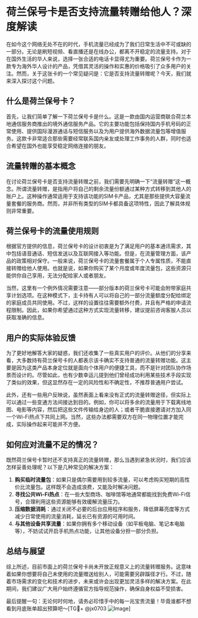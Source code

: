 # 荷兰保号卡是否支持流量转赠给他人？深度解读

在如今这个网络无处不在的时代，手机流量已经成为了我们日常生活中不可或缺的一部分。无论是刷短视频、看直播还是在线办公，都离不开稳定的流量支持。对于在国外生活的华人来说，选择一张合适的电话卡显得尤为重要。荷兰保号卡作为一款专为海外华人设计的产品，凭借其灵活的操作和实惠的价格吸引了众多用户的关注。然而，关于这张卡的一个常见疑问是：它是否支持流量转赠呢？今天，我们就来深入探讨这个问题。

## 什么是荷兰保号卡？

首先，让我们简单了解一下荷兰保号卡是什么。这是一款由国内运营商联合荷兰本地通信服务商推出的境外通信服务产品。它的主要功能包括保持国内手机号码的正常使用、提供国际漫游通话与短信服务以及为用户提供海外数据流量包等增值服务。这款卡非常适合那些需要经常联系国内亲友或处理工作事务的人群，同时也适合希望在国外也能享受稳定网络连接的朋友。

## 流量转赠的基本概念

在讨论荷兰保号卡是否支持流量转赠之前，我们需要先明确一下“流量转赠”这一概念。所谓流量转赠，是指用户将自己的剩余流量份额通过某种方式转移到其他人的账户上。这种操作通常适用于支持该功能的SIM卡产品，尤其是那些提供大容量流量套餐的服务商。然而，并非所有类型的SIM卡都具备这项特性，因此了解具体规则非常重要。

## 荷兰保号卡的流量使用规则

根据官方提供的信息，荷兰保号卡的设计初衷是为了满足用户的基本通讯需求，其中包括语音通话、短信发送以及互联网接入等功能。但是，在流量管理方面，该产品的政策相对保守。一般来说，荷兰保号卡的流量套餐属于个人专属性质，不能直接转赠给他人使用。也就是说，如果你购买了某个月度或年度流量包，这些资源只能供你自己享用，无法分配给家人或者朋友。

当然，这里有一个例外情况需要注意——部分版本的荷兰保号卡可能会附带家庭共享计划选项。在这种模式下，主卡持有人可以将自己的一部分流量额度分配给绑定的家庭成员共同使用。不过，这样的设置往往需要额外付费，并且有严格的申请流程限制。因此，如果你希望通过这种方式实现流量转移，建议提前咨询客服人员以获取准确的信息。

## 用户的实际体验反馈

为了更好地解答大家的疑惑，我们还收集了一些真实用户的评价。从他们的分享来看，大多数持有荷兰保号卡的人都表示该卡确实不支持普通的流量转赠功能。这主要是因为这类产品本身定位就是面向个体用户的便捷工具，而不是针对团队协作场景而设计的。尽管如此，也有少数幸运儿提到他们曾经成功利用某些技术手段实现了类似的效果，但这显然存在一定的风险性和不确定性，不推荐普通用户尝试。

此外，还有一些用户反映说，虽然表面上看来没有正式的流量转赠途径，但实际上可以通过一些变通方法间接达到目的。例如，你可以将多余的流量用于下载离线地图、电影等内容，然后把这些文件传输给身边的人；或者干脆直接邀请对方加入同一个Wi-Fi热点下共同上网。当然，这些办法都需要双方在同一物理位置才能完成，实际操作起来可能并不方便。

## 如何应对流量不足的情况？

既然荷兰保号卡暂时还不支持真正的流量转赠，那么当遇到紧急状况时，我们应该怎样妥善处理呢？以下是几种常见的解决方案：

1. **购买临时流量包**：如果只是偶尔需要用到较多流量，可以考虑购买短期的高性价比流量包。这样既不会造成浪费，又能及时解决问题。
2. **寻找公共Wi-Fi热点**：在一些大型商场、咖啡馆等地通常都能找到免费Wi-Fi信号，合理利用这些资源能够有效缓解流量压力。
3. **压缩数据消耗**：通过关闭不必要的后台应用程序和服务，降低屏幕亮度等方式减少日常使用的流量消耗，延长已有资源的可用时间。
4. **与其他设备共享流量**：如果你拥有多个移动设备（如平板电脑、笔记本电脑等），不妨试试开启手机热点功能，让其他设备分担一部分负担。

## 总结与展望

综上所述，目前市面上的荷兰保号卡尚未开放正规意义上的流量转赠服务。这意味着如果你想要将自己未使用的流量赠送给别人，可能需要另辟蹊径才行。不过，随着市场需求的变化和技术的进步，未来或许会出现更加灵活多样的解决方案。在此期间，我们建议广大用户始终遵循官方指导规范操作，确保自身权益不受损害。

最后提醒一句：无论何时何地，请务必珍惜手中的每一兆宝贵流量！毕竟谁都不想看到月底账单超出预算吧～[TG💪+ @jx0703 ![Image](https://github.com/user-attachments/assets/dbca1d08-cadb-493c-b0ec-ad6f7a83f270)]